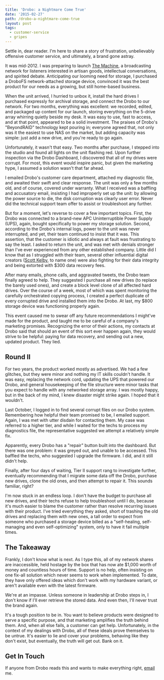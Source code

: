 ```yaml
---
title: 'Drobo: a Nightmare Come True'
date: '2015-02-27'
path: /drobo-a-nightmare-come-true
layout: post
tags:
  - customer-service
  - gripes
---
```

Settle in, dear reader. I'm here to share a story of frustration, unbelievably offensive customer service, and ultimately, a brand gone astray.

It was mid-2012. I was preparing to launch [The Machine](http://machine.fm), a broadcasting network for listeners interested in artisan goods, intellectual conversations, and spirited debate. Anticipating our looming need for storage, I purchased a DroboFS network-attached storage device, convinced it was the best product for our needs as a growing, but still home-based business.

When the unit arrived, I hurried to unbox it, install the hard drives I purchased expressly for archival storage, and connect the Drobo to our network. For two months, everything was excellent: we recorded, edited, and packaged up content for our launch, storing everything on the 5-drive array whirring quietly beside my desk. It was easy to use, fast to access, and at that point, appeared to be a solid investment. The praises of Drobo's "BeyondRAID" technology kept pouring in; everyone agreed that, not only was it the easiest to use NAS on the market, but adding capacity was simple: just add a new drive, and you're ready to go again.

Unfortunately, it wasn't that easy. Two months after purchase, I stepped into the studio and found all lights on the unit flashing red. Upon further inspection via the Drobo Dashboard, I discovered that all of my drives were corrupt. For most, this event would inspire panic, but given the marketing hype, I assumed a solution wasn't that far ahead.

I emailed Drobo's customer care department, attached my diagnostic file, and awaited their swift and clear response. The unit was only a few months old, and of course, covered under warranty. What I received was a baffling and accusatory email, insisting I had improperly set up the unit: by allowing the power source to die, the disk corruption was clearly user error. Never did the technical support team offer to assist or troubleshoot any further.

But for a moment, let's reverse to cover a few important topics. First, the Drobo was connected to a brand-new APC Uninterruptible Power Supply (UPS), again, bought specifically to power my storage solution. Second, according to the Drobo's internal logs, power to the unit was never interrupted, and yet, their team continued to insist that it was. This assertion, that the customer is idiotic and always at fault was frustrating to say the least. I asked to return the unit, and was met with denials stronger than I've ever experienced from any other established company. Little did I know that as I struggled with their team, several other influential digital creators ([Scott Kelby](http://scottkelby.com/2012/im-done-with-drobo/), to name one) were also fighting for their data integrity and being extorted with $300 data recovery fees.

After many emails, phone calls, and aggravated tweets, the Drobo team finally agreed to help. They suggested I purchase all new drives (to replace the barely used ones), and create a block level clone of all affected hard drives. Over the course of a week, most of which was spent monitoring the carefully orchestrated copying process, I created a perfect duplicate of every corrupted drive and installed them into the Drobo. At last, my $800 storage device was functioning properly again.

This event caused me to swear off any future recommendations I might've made for the product, and taught me to be careful of a company's marketing promises. Recognizing the error of their actions, my contacts at Drobo said that should an event of this sort ever happen again, they would strive to be helpful: paying for data recovery, and sending out a new, updated product. They lied.

## Round II

For two years, the product worked mostly as advertised. We had a few glitches, but they were minor and nothing my IT skills couldn't handle. It was easy, replacing the network cord, updating the UPS that powered our Drobo, and general housekeeping of the file structure were minor tasks that you expect to handle with any networked storage array. I was mostly happy, but in the back of my mind, I knew disaster might strike again. I hoped that it wouldn't.

Last October, I logged in to find several corrupt files on our Drobo system. Remembering how helpful their team promised to be, I emailed support. Again, I was met with utter disdain for contacting them. My case was referred to a higher tier, and while I waited for the techs to process my diagnostics file, the representative suggested we attempt a relatively simple fix.

Apparently, every Drobo has a "repair" button built into the dashboard. But there was one problem: it was greyed out, and unable to be accessed. This baffled the techs, who suggested I upgrade the firmware. I did, and it still didn't help.

Finally, after four days of waiting, Tier II support rang to investigate further, eventually recommending that I migrate some data off the Drobo, purchase new drives, clone the old ones, and then attempt to repair it. This sounds familiar, right?

I'm now stuck in an endless loop. I don't have the budget to purchase all new drives, and their techs refuse to help troubleshoot until I do, because it's much easier to blame the customer rather than resolve recurring issues with their product. I've tried everything they asked, short of trashing the old drives and replacing them with new ones, a tall order to expect from someone who purchased a storage device billed as a "self-healing, self-managing and even self-optimizing" system, only to have it fail multiple times.

## The Takeaway

Frankly, I don't know what is next. As I type this, all of my network shares are inaccessible, held hostage by the box that has now ate $1,000 worth of money and countless hours of time. Support is no help, often insisting on one fix-all solution which never seems to work when implemented. To date, they have only offered ideas which don't work with my hardware variant, or aren't available even with the latest firmware.

We're at an impasse. Unless someone in leadership at Drobo steps in, I don't know if I'll ever retrieve the stored data. And even then, I'll never trust the brand again.

It's a tough position to be in. You want to believe products were designed to serve a specific purpose, and that marketing amplifies the truth behind them. And, when all else fails, a customer can get help. Unfortunately, in the context of my dealings with Drobo, all of these ideals prove themselves to be untrue. It's easier to lie and cover your problems, behaving like they don't exist, but eventually, the truth will get out. Bank on it.

## Get In Touch

If anyone from Drobo reads this and wants to make everything right, [email](mailto:nyoung@untilnow.co) me.
